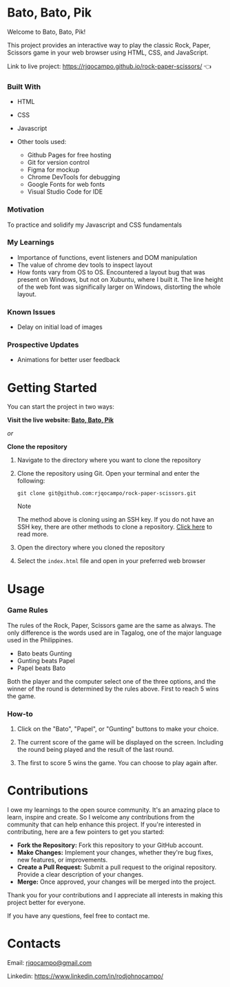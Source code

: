 # Bato, Bato, Pik

Welcome to Bato, Bato, Pik!

This project provides an interactive way to play the classic Rock, Paper, Scissors game in your web browser using HTML, CSS, and JavaScript.

Link to live project: https://rjqocampo.github.io/rock-paper-scissors/ :point_left:

### Built With
* HTML
* CSS
* Javascript
* Other tools used:
  
  * Github Pages for free hosting
  * Git for version control
  * Figma for mockup
  * Chrome DevTools for debugging
  * Google Fonts for web fonts
  * Visual Studio Code for IDE

### Motivation
To practice and solidify my Javascript and CSS fundamentals

### My Learnings
* Importance of functions, event listeners and DOM manipulation
* The value of chrome dev tools to inspect layout
* How fonts vary from OS to OS. Encountered a layout bug that was present on Windows, but not on Xubuntu, where I built it. The line height of the web font was significally larger on Windows, distorting the whole layout.  

### Known Issues
* Delay on initial load of images

### Prospective Updates
* Animations for better user feedback

# Getting Started
You can start the project in two ways:

**Visit the live website: [Bato, Bato, Pik](https://rjqocampo.github.io/rock-paper-scissors/)**
  
_or_

**Clone the repository**

  1. Navigate to the directory where you want to clone the repository
  2. Clone the repository using Git. Open your terminal and enter the following:

      ```
     git clone git@github.com:rjqocampo/rock-paper-scissors.git
      ```
      > [!NOTE]  
      > The method above is cloning using an SSH key. If you do not have an SSH key, there are other methods to clone a repository. [Click here](https://docs.github.com/en/repositories/creating-and-managing-repositories/cloning-a-repository) to read more.

  4. Open the directory where you cloned the repository
  5. Select the `index.html` file and open in your preferred web browser

# Usage
### Game Rules

The rules of the Rock, Paper, Scissors game are the same as always. The only difference is the words used are in Tagalog, one of the major language used in the Philippines.

* Bato beats Gunting
* Gunting beats Papel
* Papel beats Bato

Both the player and the computer select one of the three options, and the winner of the round is determined by the rules above. First to reach 5 wins the game.

### How-to

1. Click on the "Bato", "Papel", or "Gunting" buttons to make your choice.

2. The current score of the game will be displayed on the screen. Including the round being played and the result of the last round.

3. The first to score 5 wins the game. You can choose to play again after. 

# Contributions

I owe my learnings to the open source community. It's an amazing place to learn, inspire and create.  So I welcome any contributions from the community that can help enhance this project. If you're interested in contributing, here are a few pointers to get you started:

* **Fork the Repository:** Fork this repository to your GitHub account.
* **Make Changes:** Implement your changes, whether they're bug fixes, new features, or improvements.
* **Create a Pull Request:** Submit a pull request to the original repository. Provide a clear description of your changes.
* **Merge:** Once approved, your changes will be merged into the project.

Thank you for your contributions and I appreciate all interests in making this project better for everyone. 

If you have any questions, feel free to contact me.

# Contacts

Email: rjqocampo@gmail.com

Linkedin: https://www.linkedin.com/in/rodjohnocampo/
